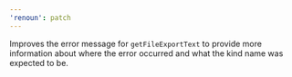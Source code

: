 ```yaml
---
'renoun': patch
---
```


Improves the error message for `getFileExportText` to provide more information about where the error occurred and what the kind name was expected to be.
